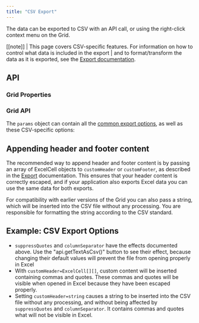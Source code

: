 ```yaml
---
title: "CSV Export"
---
```


The data can be exported to CSV with an API call, or using the right-click context menu on the Grid.

[[note]]
| This page covers CSV-specific features. For information on how to control what data is included in the export
| and to format/transform the data as it is exported, see the [Export documentation](../grid-export/).

## API

### Grid Properties

<api-documentation source='grid-properties/properties.json' section='miscellaneous' names='["suppressCsvExport"]'></api-documentation>

### Grid API

<api-documentation source='grid-api/api.json' section='export' names='["exportDataAsCsv(params)", "getDataAsCsv(params)"]'></api-documentation>

The `params` object can contain all the [common export options](../grid-export/), as well as these CSV-specific options:

<api-documentation source='csv-export/resources/csv.json' section='exportProperties'></api-documentation>

## Appending header and footer content

The recommended way to append header and footer content is by passing an array of ExcelCell objects to `customHeader` or `customFooter`, as described in the [Export](../grid-export/) documentation. This ensures that your header content is correctly escaped, and if your application also exports Excel data you can use the same data for both exports.

For compatibility with earlier versions of the Grid you can also pass a string, which will be inserted into the CSV file without any processing. You are responsible for formatting the string according to the CSV standard.

## Example: CSV Export Options

- `suppressQuotes` and `columnSeparator` have the effects documented above. Use the "api.getTextAsCsv()" button to see their effect, because changing their default values will prevent the file from opening properly in Excel
- With `customHeader=ExcelCell[][]`, custom content will be inserted containing commas and quotes. These commas and quotes will be visible when opened in Excel because they have been escaped properly.
- Setting `customHeader=string` causes a string to be inserted into the CSV file without any processing, and without being affected by `suppressQuotes` and `columnSeparator`. It contains commas and quotes what will not be visible in Excel.

<grid-example title='CSV Export Options' name='csv-export' type='generated' options='{ "enterprise": true, "exampleHeight": 400 }'></grid-example>

